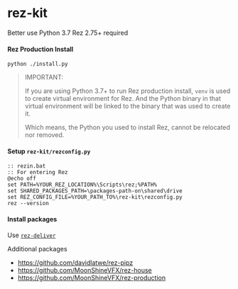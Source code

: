 # rez-kit

Better use Python 3.7
Rez 2.75+ required

#### Rez Production Install

```shell
python ./install.py
```

> IMPORTANT:
>
> If you are using Python 3.7+ to run Rez production install, `venv` is used to create virtual environment for Rez. And the Python binary in that virtual environment will be linked to the binary that was used to create it.
> 
> Which means, the Python you used to install Rez, cannot be relocated nor removed.

#### Setup `rez-kit/rezconfig.py`

```batch
:: rezin.bat
:: For entering Rez
@echo off
set PATH=%YOUR_REZ_LOCATION%\Scripts\rez;%PATH%
set SHARED_PACKAGES_PATH=\packages-path-on\shared\drive
set REZ_CONFIG_FILE=%YOUR_PATH_TO%\rez-kit\rezconfig.py
rez --version
```

#### Install packages

Use [`rez-deliver`](https://github.com/davidlatwe/rez-deliver)

Additional packages

* https://github.com/davidlatwe/rez-pipz
* https://github.com/MoonShineVFX/rez-house
* https://github.com/MoonShineVFX/rez-production
